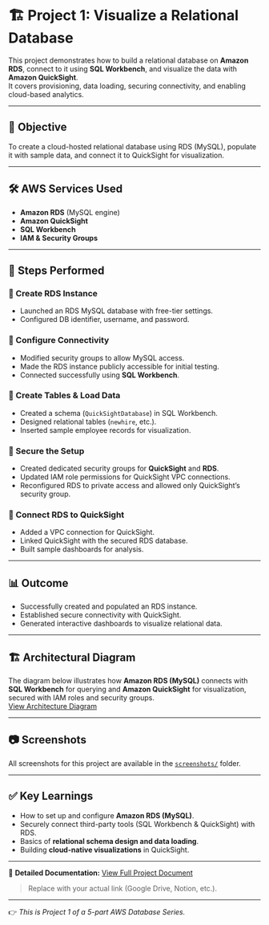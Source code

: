 # 🏗️ Project 1: Visualize a Relational Database

This project demonstrates how to build a relational database on **Amazon RDS**, connect to it using **SQL Workbench**, and visualize the data with **Amazon QuickSight**.  
It covers provisioning, data loading, securing connectivity, and enabling cloud-based analytics.

---

## 📌 Objective

To create a cloud-hosted relational database using RDS (MySQL), populate it with sample data, and connect it to QuickSight for visualization.

---

## 🛠️ AWS Services Used

- **Amazon RDS** (MySQL engine)
- **Amazon QuickSight**
- **SQL Workbench**
- **IAM & Security Groups**

---

## 🚀 Steps Performed

### 🔹 Create RDS Instance
- Launched an RDS MySQL database with free-tier settings.  
- Configured DB identifier, username, and password.  

### 🔹 Configure Connectivity
- Modified security groups to allow MySQL access.  
- Made the RDS instance publicly accessible for initial testing.  
- Connected successfully using **SQL Workbench**.  

### 🔹 Create Tables & Load Data
- Created a schema (`QuickSightDatabase`) in SQL Workbench.  
- Designed relational tables (`newhire`, etc.).  
- Inserted sample employee records for visualization.  

### 🔹 Secure the Setup
- Created dedicated security groups for **QuickSight** and **RDS**.  
- Updated IAM role permissions for QuickSight VPC connections.  
- Reconfigured RDS to private access and allowed only QuickSight’s security group.  

### 🔹 Connect RDS to QuickSight
- Added a VPC connection for QuickSight.  
- Linked QuickSight with the secured RDS database.  
- Built sample dashboards for analysis.  

---

## 📊 Outcome

- Successfully created and populated an RDS instance.  
- Established secure connectivity with QuickSight.  
- Generated interactive dashboards to visualize relational data.  

---

## 🏗️ Architectural Diagram

The diagram below illustrates how **Amazon RDS (MySQL)** connects with **SQL Workbench** for querying and **Amazon QuickSight** for visualization, secured with IAM roles and security groups.  
[View Architecture Diagram](./03_Architectural_Diagram.png)

---

## 📷 Screenshots

All screenshots for this project are available in the [`screenshots/`](./02_Screenshots) folder.  

---

## ✅ Key Learnings

- How to set up and configure **Amazon RDS (MySQL)**.  
- Securely connect third-party tools (SQL Workbench & QuickSight) with RDS.  
- Basics of **relational schema design and data loading**.  
- Building **cloud-native visualizations** in QuickSight.  

---

📄 **Detailed Documentation:** [View Full Project Document](./01_Project_Document.pdf)  
> Replace with your actual link (Google Drive, Notion, etc.).

---

👉 *This is Project 1 of a 5-part AWS Database Series.*
